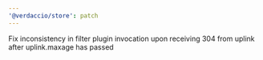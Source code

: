 ```yaml
---
'@verdaccio/store': patch
---
```


Fix inconsistency in filter plugin invocation upon receiving 304 from uplink after uplink.maxage has passed
